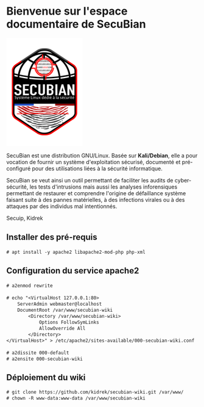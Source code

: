 # Bienvenue sur l'espace documentaire de SecuBian


![](./data/media/secubian_mini.png)

SecuBian est une distribution GNU/Linux.
Basée sur **Kali/Debian**, elle a pour vocation de fournir un système d'exploitation sécurisé, documenté et pré-configuré pour des utilisations liées à la sécurité informatique.

SecuBian se veut ainsi un outil permettant de faciliter les audits de cyber-sécurité, les tests d'intrusions mais aussi les analyses inforensiques permettant de restaurer et comprendre l'origine de défaillance système faisant suite à des pannes matérielles, à des infections virales ou à des attaques par des individus mal intentionnés.

Secuip, Kidrek


## Installer des pré-requis

```
# apt install -y apache2 libapache2-mod-php php-xml
```

## Configuration du service apache2

```
# a2enmod rewrite

# echo "<VirtualHost 127.0.0.1:80>
	ServerAdmin webmaster@localhost
	DocumentRoot /var/www/secubian-wiki
        <Directory /var/www/secubian-wiki>
        	Options FollowSymLinks
        	AllowOverride All
        </Directory>
</VirtualHost>" > /etc/apache2/sites-available/000-secubian-wiki.conf

# a2dissite 000-default
# a2ensite 000-secubian-wiki
```

## Déploiement du wiki

```
# git clone https://github.com/kidrek/secubian-wiki.git /var/www/
# chown -R www-data:www-data /var/www/secubian-wiki
```

